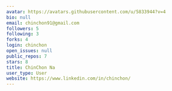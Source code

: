 ```yaml
---
avatar: https://avatars.githubusercontent.com/u/5833944?v=4
bio: null
email: chinchon91@gmail.com
followers: 5
following: 3
forks: 4
login: chinchon
open_issues: null
public_repos: 7
stars: 8
title: ChinChon Na
user_type: User
website: https://www.linkedin.com/in/chinchon/
---
```

